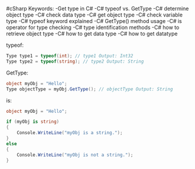 #cSharp 
Keywords:
	-Get type in C#
	-C# typeof vs. GetType
	-C# determine object type
	-C# check data type
	-C# get object type
	-C# check variable type
	-C# typeof keyword explained
	-C# GetType() method usage
	-C# is operator for type checking
	-C# type identification methods
	-C# how to retrieve object type
	-C# how to get data type
	-C# how to get datatype

typeof:
```c#
Type type1 = typeof(int); // type1 Output: Int32
Type type2 = typeof(string); // type2 Output: String
```
GetType:
```c#
object myObj = "Hello"; 
Type objectType = myObj.GetType(); // objectType Output: String
```
is:
``` c#
object myObj = "Hello";

if (myObj is string)
{
	Console.WriteLine("myObj is a string.");
}
else
{
	Console.WriteLine("myObj is not a string.");
}
```